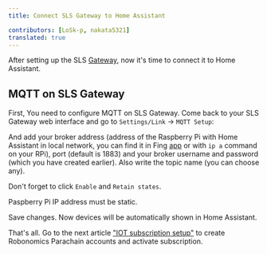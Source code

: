 ```yaml
---
title: Connect SLS Gateway to Home Assistant 

contributors: [LoSk-p, nakata5321]
translated: true
---
```

After setting up the SLS [Gateway](/docs/sls-setup), now it's time to connect it to Home Assistant.

## MQTT on SLS Gateway

First, You need to configure MQTT on SLS Gateway. Come back to your SLS Gateway web interface and go to `Settings/Link` -> `MQTT Setup`:

<robo-wiki-picture src="home-assistant/sls-mqtt-menu.jpg" />

And add your broker address (address of the Raspberry Pi with Home Assistant in local network, you can find it in Fing [app](https://www.fing.com/products) 
or with `ip a` command on your RPi), port (default is 1883) and your broker username and password (which you have created earlier). 
Also write the topic name (you can choose any).

<robo-wiki-note type="okay">Don't forget to click `Enable` and `Retain states`.</robo-wiki-note>

<robo-wiki-note type="warning">Paspberry Pi IP address must be static.</robo-wiki-note>

<robo-wiki-picture src="home-assistant/sls-mqtt1.jpg" />

Save changes. Now devices will be automatically shown in Home Assistant.

That's all. Go to the next article ["IOT subscription setup"](/docs/iot-sub-setup/) to create Robonomics Parachain accounts and activate subscription.